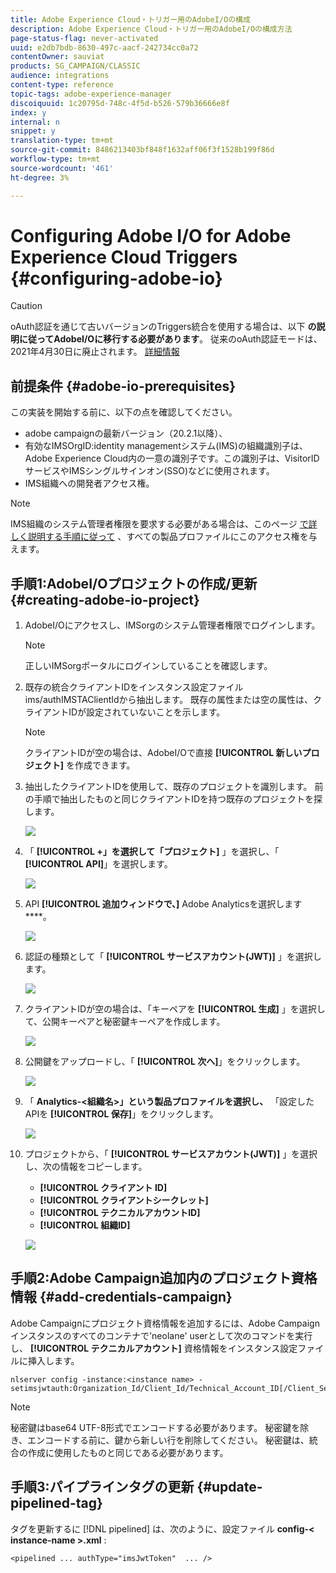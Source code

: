 ```yaml
---
title: Adobe Experience Cloud・トリガー用のAdobeI/Oの構成
description: Adobe Experience Cloud・トリガー用のAdobeI/Oの構成方法
page-status-flag: never-activated
uuid: e2db7bdb-8630-497c-aacf-242734cc0a72
contentOwner: sauviat
products: SG_CAMPAIGN/CLASSIC
audience: integrations
content-type: reference
topic-tags: adobe-experience-manager
discoiquuid: 1c20795d-748c-4f5d-b526-579b36666e8f
index: y
internal: n
snippet: y
translation-type: tm+mt
source-git-commit: 8486213403bf848f1632aff06f3f1528b199f86d
workflow-type: tm+mt
source-wordcount: '461'
ht-degree: 3%

---
```



# Configuring Adobe I/O for Adobe Experience Cloud Triggers {#configuring-adobe-io}

>[!CAUTION]
>
>oAuth認証を通じて古いバージョンのTriggers統合を使用する場合は、以下 **の説明に従ってAdobeI/Oに移行する必要があります**。 従来のoAuth認証モードは、2021年4月30日に廃止されます。 [詳細情報](https://github.com/AdobeDocs/analytics-1.4-apis/blob/master/docs/APIEOL.md)

## 前提条件 {#adobe-io-prerequisites}

この実装を開始する前に、以下の点を確認してください。

* adobe campaignの最新バージョン（20.2.1以降）、
* 有効なIMSOrgID:identity managementシステム(IMS)の組織識別子は、Adobe Experience Cloud内の一意の識別子です。この識別子は、VisitorIDサービスやIMSシングルサインオン(SSO)などに使用されます。
* IMS組織への開発者アクセス権。

>[!NOTE]
>
>IMS組織のシステム管理者権限を要求する必要がある場合は、このページ [で詳しく説明する手順に従って](https://helpx.adobe.com/ca/enterprise/admin-guide.html/ca/enterprise/using/manage-developers.ug.html) 、すべての製品プロファイルにこのアクセス権を与えます。


## 手順1:AdobeI/Oプロジェクトの作成/更新 {#creating-adobe-io-project}

1. AdobeI/Oにアクセスし、IMSorgのシステム管理者権限でログインします。

   >[!NOTE]
   >
   > 正しいIMSorgポータルにログインしていることを確認します。

1. 既存の統合クライアントIDをインスタンス設定ファイルims/authIMSTAClientIdから抽出します。 既存の属性または空の属性は、クライアントIDが設定されていないことを示します。

   >[!NOTE]
   >
   >クライアントIDが空の場合は、AdobeI/Oで直接 **[!UICONTROL 新しいプロジェクト]** を作成できます。

1. 抽出したクライアントIDを使用して、既存のプロジェクトを識別します。 前の手順で抽出したものと同じクライアントIDを持つ既存のプロジェクトを探します。

   ![](assets/do-not-localize/adobe_io_8.png)

1. 「 **[!UICONTROL +」を選択して「プロジェクト]** 」を選択し、「 **[!UICONTROL API]**」を選択します。

   ![](assets/do-not-localize/adobe_io_1.png)

1. API **[!UICONTROL 追加ウィンドウで、]** Adobe Analyticsを選択します ****。

   ![](assets/do-not-localize/adobe_io_2.png)

1. 認証の種類として「 **[!UICONTROL サービスアカウント(JWT)]** 」を選択します。

   ![](assets/do-not-localize/adobe_io_3.png)

1. クライアントIDが空の場合は、「キーペアを **[!UICONTROL 生成]** 」を選択して、公開キーペアと秘密鍵キーペアを作成します。

   ![](assets/do-not-localize/adobe_io_4.png)

1. 公開鍵をアップロードし、「 **[!UICONTROL 次へ]**」をクリックします。

   ![](assets/do-not-localize/adobe_io_5.png)

1. 「 **Analytics-&lt;組織名>」という製品プロファイルを選択し、** 「設定したAPIを **[!UICONTROL 保存]**」をクリックします。

   ![](assets/do-not-localize/adobe_io_6.png)

1. プロジェクトから、「 **[!UICONTROL サービスアカウント(JWT)]** 」を選択し、次の情報をコピーします。
   * **[!UICONTROL クライアント ID]**
   * **[!UICONTROL クライアントシークレット]**
   * **[!UICONTROL テクニカルアカウントID]**
   * **[!UICONTROL 組織ID]**

   ![](assets/do-not-localize/adobe_io_7.png)

## 手順2:Adobe Campaign追加内のプロジェクト資格情報 {#add-credentials-campaign}

Adobe Campaignにプロジェクト資格情報を追加するには、Adobe Campaignインスタンスのすべてのコンテナで&#39;neolane&#39; userとして次のコマンドを実行し、 **[!UICONTROL テクニカルアカウント]** 資格情報をインスタンス設定ファイルに挿入します。

```
nlserver config -instance:<instance name> -setimsjwtauth:Organization_Id/Client_Id/Technical_Account_ID[/Client_Secret[/Base64_encoded_Private_Key]]
```

>[!NOTE]
>
>秘密鍵はbase64 UTF-8形式でエンコードする必要があります。 秘密鍵を除き、エンコードする前に、鍵から新しい行を削除してください。 秘密鍵は、統合の作成に使用したものと同じである必要があります。

## 手順3:パイプラインタグの更新 {#update-pipelined-tag}

タグを更新するに [!DNL pipelined] は、次のように、設定ファイル **config-&lt; instance-name >.xml** :

```
<pipelined ... authType="imsJwtToken"  ... />
```
